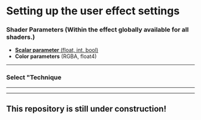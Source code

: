 # Setting up the user effect settings 
    


### Shader Parameters (Within the effect globally available for all shaders.)  
   - [**Scalar parameter** (float, int, bool)](Scala_parameter.md)
   - **Color parameters** (RGBA, float4)

---

### Select "Technique
   
   



---
---

## This repository is still under construction!
